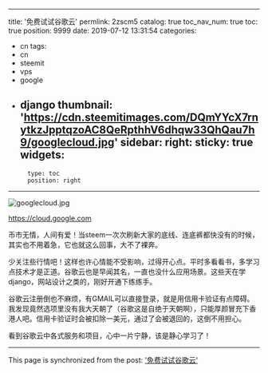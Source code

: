 
---
title: '免费试试谷歌云'
permlink: 2zscm5
catalog: true
toc_nav_num: true
toc: true
position: 9999
date: 2019-07-12 13:31:54
categories:
- cn
tags:
- cn
- steemit
- vps
- google
- django
thumbnail: 'https://cdn.steemitimages.com/DQmYYcX7rnytkzJpptqzoAC8QeRpthhV6dhqw33QhQau7h9/googlecloud.jpg'
sidebar:
    right:
        sticky: true
widgets:
    -
        type: toc
        position: right
---


![googlecloud.jpg](https://cdn.steemitimages.com/DQmYYcX7rnytkzJpptqzoAC8QeRpthhV6dhqw33QhQau7h9/googlecloud.jpg)

https://cloud.google.com

币市无情，人间有爱！当steem一次次刷新大家的底线、连底裤都快没有的时候，其实也不用着急，它也就这么回事，大不了裸奔。

少关注些行情吧！这样也许心情能不受影响，过得开心点。平时多看看书，多学习点技术才是正道。谷歌云也是早闻其名，一直也没什么应用场景。这些天在学django，网站设计之类的，刚好开通下练练手。

谷歌云注册倒也不麻烦，有GMAIL可以直接登录，就是用信用卡验证有点障碍。我发现竟然选项里没有我大天朝了（谷歌这是自绝于天朝啊），只能厚颜冒充下香港人吧。信用卡验证时会被扣除一美元，通过了会被退回的，这倒不用担心。

看到谷歌云中各式服务和项目，心中一片宁静，该是静心学习了！

- - -

This page is synchronized from the post: ['免费试试谷歌云'](https://steemit.com/@lemooljiang/2zscm5)
